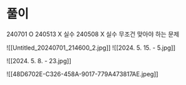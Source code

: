 # 풀이


240701 O
240513 X 실수
240508 X 실수 무조건 맞아야 하는 문제

![[Untitled_20240701_214600_2.jpg]]
![[2024. 5. 15. - 5.jpg]]

![[2024. 5. 8. - 23.jpg]]


![[48D6702E-C326-458A-9017-779A473817AE.jpeg]]